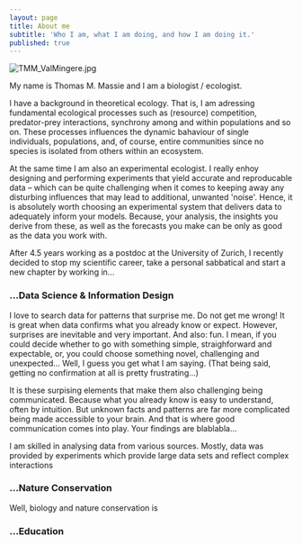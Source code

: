 ```yaml
---
layout: page
title: About me
subtitle: 'Who I am, what I am doing, and how I am doing it.'
published: true
---
```

![TMM_ValMingere.jpg]({{site.baseurl}}/img/TMM_ValMingere.jpg)

My name is Thomas M. Massie and I am a biologist / ecologist.

I have a background in theoretical ecology. That is, I am adressing fundamental ecological processes such as (resource) competition, predator-prey interactions, synchrony among and within populations and so on. These processes influences the dynamic bahaviour of single individuals, populations, and, of course, entire communities since no species is isolated from others within an ecosystem.  

At the same time I am also an experimental ecologist. I really enhoy designing and performing experiments that yield accurate and reproducable data – which can be quite challenging when it comes to keeping away any disturbing influences that may lead to additional, unwanted 'noise'. Hence, it is absolutely worth choosing an experimental system that delivers data to adequately inform your models. Because, your analysis, the insights you derive from these, as well as the forecasts you make can be only as good as the data you work with. 

After 4.5 years working as a postdoc at the University of Zurich, I recently decided to stop my scientific career, take a personal sabbatical and start a new chapter by working in...

### ...Data Science & Information Design
I love to search data for patterns that surprise me. Do not get me wrong! It is great when data confirms what you already know or expect. However, surprises are inevitable and very important. And also: fun. I mean, if you could decide whether to go with something simple, straighforward and expectable, or, you could choose something novel, challenging and unexpected... Well, I guess you get what I am saying. (That being said, getting no confirmation at all is pretty frustrating...)

It is these surpising elements that make them also challenging being communicated. Because what you already know is easy to understand, often by intuition. But unknown facts and patterns are far more complicated being made accessible to your brain. And that is where good communication comes into play. Your findings are blablabla...

I am skilled in analysing data from various sources. Mostly, data was provided by experiments which provide large data sets and reflect complex interactions



### ...Nature Conservation
Well, biology and nature conservation is 


### ...Education

